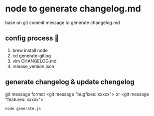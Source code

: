 
# node to generate changelog.md
base on git commit message to generate changelog.md
## config process 🍿
1. brew install node
2. cd generate-gitlog
3. vim CHANGELOG.md
4. release_version.json

## generate changelog & update chengelog
git message format <git message "bugfixes: xxxxx"> or <git message "features: xxxxx"> 

`node generate.js`
